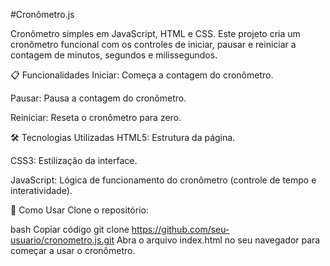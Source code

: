 #Cronômetro.js
 
Cronômetro simples em JavaScript, HTML e CSS.
Este projeto cria um cronômetro funcional com os controles de iniciar, pausar e reiniciar a contagem de minutos, segundos e milissegundos.

📋 Funcionalidades
Iniciar: Começa a contagem do cronômetro.

Pausar: Pausa a contagem do cronômetro.

Reiniciar: Reseta o cronômetro para zero.

🛠 Tecnologias Utilizadas
HTML5: Estrutura da página.

CSS3: Estilização da interface.

JavaScript: Lógica de funcionamento do cronômetro (controle de tempo e interatividade).

🚀 Como Usar
Clone o repositório:

bash
Copiar código
git clone https://github.com/seu-usuario/cronometro.js.git
Abra o arquivo index.html no seu navegador para começar a usar o cronômetro.
